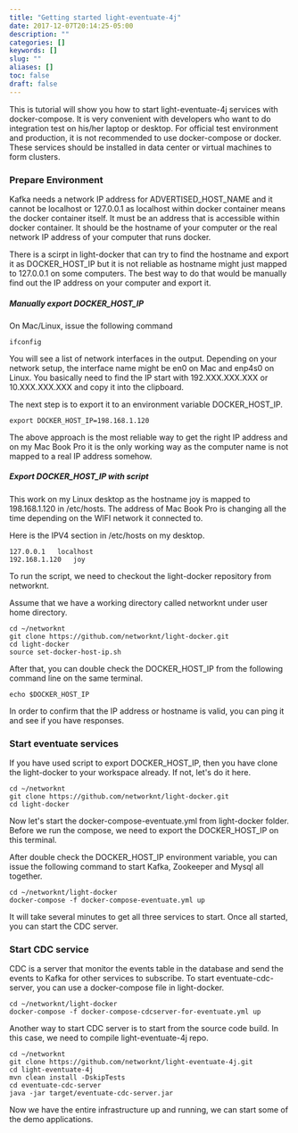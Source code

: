 ```yaml
---
title: "Getting started light-eventuate-4j"
date: 2017-12-07T20:14:25-05:00
description: ""
categories: []
keywords: []
slug: ""
aliases: []
toc: false
draft: false
---
```


This is tutorial will show you how to start light-eventuate-4j services with docker-compose. It is
very convenient with developers who want to do integration test on his/her laptop or desktop. For
official test environment and production, it is not recommended to use docker-compose or docker. 
These services should be installed in data center or virtual machines to form clusters. 

### Prepare Environment

Kafka needs a network IP address for ADVERTISED_HOST_NAME and it cannot be localhost or 127.0.0.1
as localhost within docker container means the docker container itself. It must be an address that
is accessible within docker container. It should be the hostname of your computer or the real network
IP address of your computer that runs docker. 

There is a scirpt in light-docker that can try to find the hostname and export it as DOCKER_HOST_IP
but it is not reliable as hostname might just mapped to 127.0.0.1 on some computers. The best way to
do that would be manually find out the IP address on your computer and export it.

##### Manually export DOCKER_HOST_IP

On Mac/Linux, issue the following command

```
ifconfig
```

You will see a list of network interfaces in the output. Depending on your network setup, the interface
name might be en0 on Mac and enp4s0 on Linux. You basically need to find the IP start with 192.XXX.XXX.XXX
or 10.XXX.XXX.XXX and copy it into the clipboard.

The next step is to export it to an environment variable DOCKER_HOST_IP.

```
export DOCKER_HOST_IP=198.168.1.120
```

The above approach is the most reliable way to get the right IP address and on my Mac Book Pro it is the
only working way as the computer name is not mapped to a real IP address somehow.


##### Export DOCKER_HOST_IP with script

This work on my Linux desktop as the hostname joy is mapped to 198.168.1.120 in /etc/hosts. The address
of Mac Book Pro is changing all the time depending on the WIFI network it connected to.

Here is the IPV4 section in /etc/hosts on my desktop.

```
127.0.0.1	localhost
192.168.1.120   joy
```

To run the script, we need to checkout the light-docker repository from networknt.

Assume that we have a working directory called networknt under user home directory.

```
cd ~/networknt
git clone https://github.com/networknt/light-docker.git
cd light-docker
source set-docker-host-ip.sh
```

After that, you can double check the DOCKER_HOST_IP from the following command line on the same
terminal. 

```
echo $DOCKER_HOST_IP
```

In order to confirm that the IP address or hostname is valid, you can ping it and see if you have
responses. 


### Start eventuate services

If you have used script to export DOCKER_HOST_IP, then you have clone the light-docker to your
workspace already. If not, let's do it here. 

```
cd ~/networknt
git clone https://github.com/networknt/light-docker.git
cd light-docker
```

Now let's start the docker-compose-eventuate.yml from light-docker folder. Before we run the compose,
we need to export the DOCKER_HOST_IP on this terminal. 

After double check the DOCKER_HOST_IP environment variable, you can issue the following command to
start Kafka, Zookeeper and Mysql all together.

```
cd ~/networknt/light-docker
docker-compose -f docker-compose-eventuate.yml up 
```

It will take several minutes to get all three services to start. Once all started, you can start the
CDC server. 

### Start CDC service

CDC is a server that monitor the events table in the database and send the events to Kafka for other
services to subscribe. To start eventuate-cdc-server, you can use a docker-compose file in light-docker.

```
cd ~/networknt/light-docker
docker-compose -f docker-compose-cdcserver-for-eventuate.yml up
```

Another way to start CDC server is to start from the source code build. In this case, we need to compile
light-eventuate-4j repo.

```
cd ~/networknt
git clone https://github.com/networknt/light-eventuate-4j.git
cd light-eventuate-4j
mvn clean install -DskipTests
cd eventuate-cdc-server
java -jar target/eventuate-cdc-server.jar
```

Now we have the entire infrastructure up and running, we can start some of the demo applications. 
